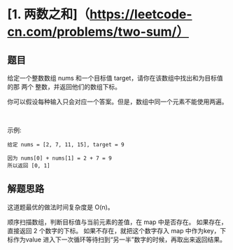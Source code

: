 # [1. 两数之和]（https://leetcode-cn.com/problems/two-sum/）


## 题目

给定一个整数数组 nums 和一个目标值 target，请你在该数组中找出和为目标值的那 两个 整数，并返回他们的数组下标。

你可以假设每种输入只会对应一个答案。但是，数组中同一个元素不能使用两遍。

 

示例:
```
给定 nums = [2, 7, 11, 15], target = 9

因为 nums[0] + nums[1] = 2 + 7 = 9
所以返回 [0, 1]
```


## 解题思路

这道题最优的做法时间复杂度是 O(n)。

顺序扫描数组，判断目标值与当前元素的差值，在 map 中是否存在。
如果存在，直接返回 2 个数字的下标。
如果不存在，就把这个数字存入 map 中作为key，下标作为value
进入下一次循环等待扫到“另一半”数字的时候，再取出来返回结果。